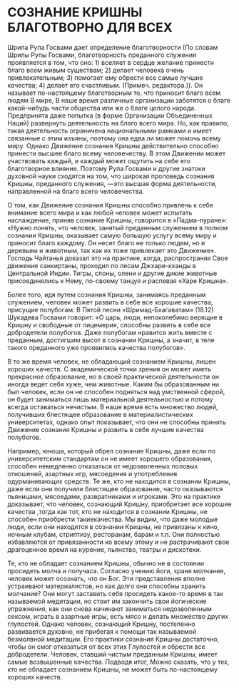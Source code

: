 # СОЗНАНИЕ КРИШНЫ БЛАГОТВОРНО ДЛЯ ВСЕХ

Шрила Рупа Госвами дает определение благотворности (По словам Шрилы Рупы Госвами, благотворность преданного служения проявляется в том, что оно: 1) вселяет в сердце желание принести благо всем живым существам; 2) делает человека очень привлекательным; 3) помогает ему обрести все самые лучшие качества; 4) делает его счастливым. (Примеч. редактора.)). Он называет по-настоящему благотворным то, что приносит благо всем людям В мире, В наше время различные организации заботятся о благе какой-нибудь части общества или же о благе целого народа. Предпринята даже попытка (в форме Организации Объединенных Наций) развернуть деятельность на благо всего мира. Но, как правило, такая деятельность ограничена национальными рамками и имеет связанные с этим изъяны, поэтому она едва ли может помочь всему миру. Однако Движение сознания Кришны действительно способно принести высшее благо всему человечеству. В этом Движении может участвовать каждый, и каждый может ощутить на себе его благотворное влияние. Поэтому Рупа Госвами и другие знатоки духовной науки сходятся на том, что широкая проповедь сознания Кришны, преданного служения, —это высшая форма деятельности, направленной на благо всего человечества.

О том, как Движение сознания Кришны способно привлечь к себе внимание всего мира и как любой человек может испытать наслаждение, приняв сознание Кришны, говорится в «Падма-пуране»: «Нужно понять, что человек, занятый преданным служением в полном сознании Кришны, оказывает самую большую услугу всему миру и приносит благо каждому. Он несет благо не только людям, но и деревьям и животным, так как их тоже привлекает это Движение». Господь Чайтанья доказал это на практике, когда, распространяя Свое движение санкиртаны, проходил по лесам Джхари-кханды в Центральной Индии. Тигры, слоны, олени и другие дикие животные присоединялись к Нему, по-своему танцуя и распевая «Харе Кришна».

Более того, идя путем сознания Кришны, занимаясь преданным служением, человек может развить в себе все хорошие качества, присущие полубогам. В Пятой песни «Шримад-Бхагаватам» (18.12) Шукадева Госвами говорит: «О царь, люди, непоколебимо верящие в Кришну и свободные от лицемерия, способны развить в себе все добродетели полубогов. Даже полубогам нравится жить вместе с преданным, достигшим высот в сознании Кришны, а значит, в теле такого преданного уже проявились качества полубогов».

В то же время человек, не обладающий сознанием Кришны, лишен хороших качеств. С академической точки зрения он может иметь прекрасное образование, но в своей практической деятельности он иногда ведет себя хуже, чем животные. Каким бы образованным ни был человек, если он не способен подняться над умственной сферой, он будет заниматься лишь материальной деятельностью и потому всегда оставаться нечистым. В наше время есть множество людей, получивших блестящее образование в материалистических университетах, однако опыт показывает, что они не способны принять Движение сознания Кришны и развить в себе лучшие качества полубогов.

Например, юноша, который обрел сознание Кришны, даже если по университетским стандартам он не имеет хорошего образования, способен немедленно отказаться от недозволенных половых отношений, азартных игр, мясоедения и употребления одурманивающих средств. Те же, кто не находится в сознании Кришны, даже если они получили блестящее образование, часто оказываются пьяницами, мясоедами, развратниками и игроками. Это на практике доказывает, что человек, сознающий Кришну, приобретает все хорошие качества ,тогда как тот, кто не находится в сознании Кришны, не способен приобрести такиекачества. Мы видим, что даже молодые люди, если они находятся в сознании Кришны, не привязаны к кино, ночным клубам, стриптизу, ресторанам, барам и т.п. Они полностью избавляются от привязанности ко всему этому и не растрачивают свое драгоценное время на курение, пьянство, театры и дискотеки.

Те, кто не обладает сознанием Кришны, обычно не в состоянии просидеть молча и получаса. Согласно учению йоги, храня молчание, человек может осознать, что он Бог. Эти представления вполне устраивают материалистов, но как долго они способны хранить молчание? Они могут заставить себя просидеть какое-то время в так называемой медитации, но стоит им закончить свои йогические упражнения, как они снова начинают заниматься недозволенным сексом, играть в азартные игры, есть мясо и делать множество других глупостей. Однако человек, сознающий Кришну, постепенно развивается духовно, не прибегая к помощи так называемой безмолвной медитации. Его практики сознания Кришны достаточно, чтобы он смог отказаться от всех этих Глупостей и обрести все добродетели. Человек, ставший чистым преданным Кришны, имеет самые возвышенные качества. Подводя итог, Можно сказать, что у тех, кто не обладает сознанием Кришны, не может быть по-настоящему хороших качеств.
